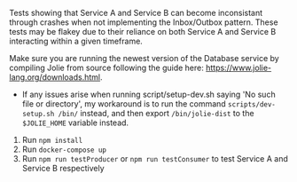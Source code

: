 Tests showing that Service A and Service B can become inconsistant through crashes when not implementing the Inbox/Outbox pattern. These tests may be flakey due to their reliance on both Service A and Service B interacting within a given timeframe.

Make sure you are running the newest version of the Database service by compiling Jolie from source following the guide here: https://www.jolie-lang.org/downloads.html.
+ If any issues arise when running script/setup-dev.sh saying 'No such file or directory', my workaround is to run the command `scripts/dev-setup.sh /bin/` instead, and then export `/bin/jolie-dist` to the `$JOLIE_HOME` variable instead.

1. Run `npm install`
2. Run `docker-compose up`
2. Run `npm run testProducer` or `npm run testConsumer` to test Service A and Service B respectively